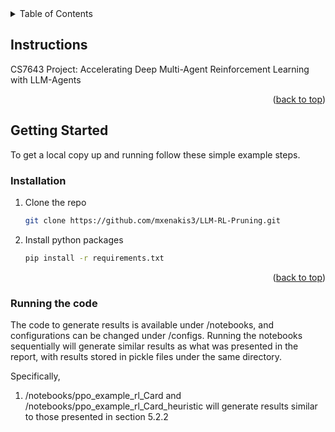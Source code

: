 <!-- TABLE OF CONTENTS -->
<details>
  <summary>Table of Contents</summary>
  <ol>
    <li>
      <a href="#instructions"> Instructions </a>
      <ul>
        <li><a href="#prerequisites">Prerequisites</a></li>
        <li><a href="#installation">Installation</a></li>
        <li><a href="#running-the-code">Running the Code</a></li>
      </ul>
    </li>
  </ol>
</details>



<!-- ABOUT THE PROJECT -->
## Instructions
CS7643 Project: Accelerating Deep Multi-Agent Reinforcement Learning with LLM-Agents
<p align="right">(<a href="#readme-top">back to top</a>)</p>

<!-- Instructions -->
## Getting Started
To get a local copy up and running follow these simple example steps.

### Installation
1. Clone the repo
   ```sh
   git clone https://github.com/mxenakis3/LLM-RL-Pruning.git
   ```
3. Install python packages 
   ```sh
   pip install -r requirements.txt
   ```
<p align="right">(<a href="#readme-top">back to top</a>)</p>

### Running the code
The code to generate results is available under /notebooks, and configurations can be changed under /configs.  Running the notebooks sequentially will generate similar results as what was presented in the report, with results stored in pickle files under the same directory.  

Specifically, 
<ol>
    <li>/notebooks/ppo_example_rl_Card and /notebooks/ppo_example_rl_Card_heuristic will generate results similar to those presented in section 5.2.2</li>
</ol>